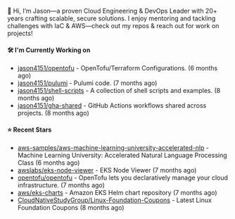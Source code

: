 👋 Hi, I’m Jason—a proven Cloud Engineering & DevOps Leader with 20+ years crafting scalable, secure solutions. I enjoy mentoring and tackling challenges with IaC & AWS—check out my repos & reach out for work on projects!

#### 🛠️ I'm Currently Working on

- [jason4151/opentofu](https://github.com/jason4151/opentofu) - OpenTofu/Terraform Configurations. (6 months ago)
- [jason4151/pulumi](https://github.com/jason4151/pulumi) - Pulumi code. (7 months ago)
- [jason4151/shell-scripts](https://github.com/jason4151/shell-scripts) - A collection of shell scripts and examples. (8 months ago)
- [jason4151/gha-shared](https://github.com/jason4151/gha-shared) - GitHub Actions workflows shared across projects. (8 months ago)

#### ⭐ Recent Stars

- [aws-samples/aws-machine-learning-university-accelerated-nlp](https://github.com/aws-samples/aws-machine-learning-university-accelerated-nlp) - Machine Learning University: Accelerated Natural Language Processing Class (6 months ago)
- [awslabs/eks-node-viewer](https://github.com/awslabs/eks-node-viewer) - EKS Node Viewer (7 months ago)
- [opentofu/opentofu](https://github.com/opentofu/opentofu) - OpenTofu lets you declaratively manage your cloud infrastructure. (7 months ago)
- [aws/eks-charts](https://github.com/aws/eks-charts) - Amazon EKS Helm chart repository (7 months ago)
- [CloudNativeStudyGroup/Linux-Foundation-Coupons](https://github.com/CloudNativeStudyGroup/Linux-Foundation-Coupons) - Latest Linux Foundation Coupons (8 months ago)
